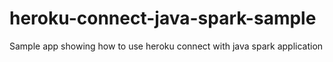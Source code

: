 # heroku-connect-java-spark-sample
Sample app showing how to use heroku connect with java spark application
